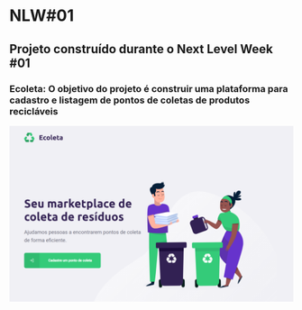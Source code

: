 # NLW#01

<h2>Projeto construído durante o Next Level Week #01</h2>
<h3>Ecoleta: O objetivo do projeto é construir uma plataforma para cadastro e listagem de pontos de coletas de produtos recicláveis</h3>

<img src='./demo/demo1.png' />

